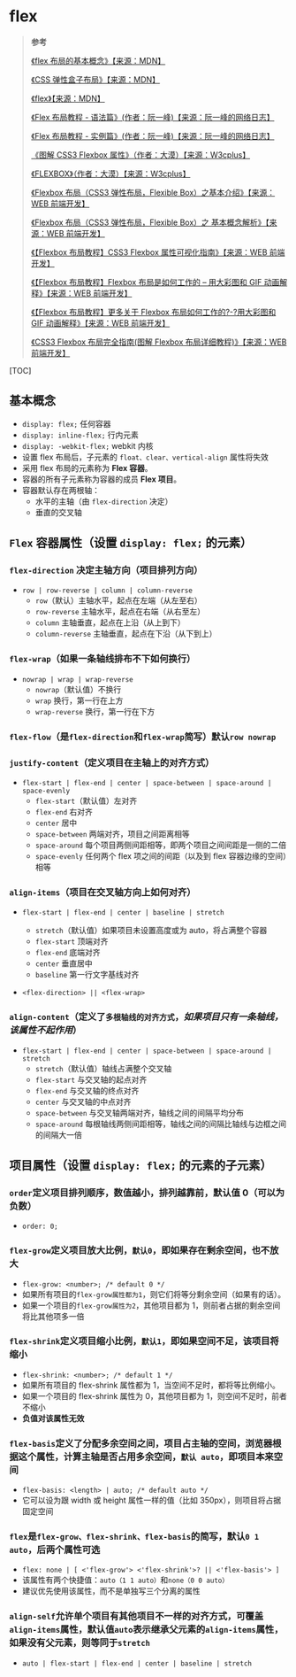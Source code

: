 # flex

> **参考**
>
> [《flex 布局的基本概念》【来源：MDN】](https://developer.mozilla.org/zh-CN/docs/Web/CSS/CSS_Flexible_Box_Layout/Basic_Concepts_of_Flexbox)
>
> [《CSS 弹性盒子布局》【来源：MDN】](https://developer.mozilla.org/zh-CN/docs/Web/CSS/CSS_Flexible_Box_Layout)
>
> [《flex》【来源：MDN】](https://developer.mozilla.org/zh-CN/docs/Web/CSS/flex)
>
> [《Flex 布局教程 - 语法篇》(作者：阮一峰)【来源：阮一峰的网络日志】](https://www.ruanyifeng.com/blog/2015/07/flex-grammar.html)
>
> [《Flex 布局教程 - 实例篇》(作者：阮一峰)【来源：阮一峰的网络日志】](https://www.ruanyifeng.com/blog/2015/07/flex-examples.html)
>
> [《图解 CSS3 Flexbox 属性》（作者：大漠）【来源：W3cplus】](https://www.w3cplus.com/css3/a-visual-guide-to-css3-flexbox-properties.html)
>
> [《FLEXBOX》（作者：大漠）【来源：W3cplus】](https://www.w3cplus.com/blog/tags/157.html)
>
> [《Flexbox 布局（CSS3 弹性布局，Flexible Box）之基本介绍》【来源：WEB 前端开发】](https://www.html.cn/archives/5726)
>
> [《Flexbox 布局（CSS3 弹性布局，Flexible Box）之 基本概念解析》【来源：WEB 前端开发】](https://www.html.cn/archives/5741)
>
> [《【Flexbox 布局教程】CSS3 Flexbox 属性可视化指南》【来源：WEB 前端开发】](https://www.html.cn/archives/5744)
>
> [《【Flexbox 布局教程】Flexbox 布局是如何工作的 – 用大彩图和 GIF 动画解释》【来源：WEB 前端开发】](https://www.html.cn/archives/7212)
>
> [《【Flexbox 布局教程】更多关于 Flexbox 布局如何工作的?-?用大彩图和 GIF 动画解释》【来源：WEB 前端开发】](https://www.html.cn/archives/7236)
>
> [《CSS3 Flexbox 布局完全指南(图解 Flexbox 布局详细教程)》【来源：WEB 前端开发】](https://www.html.cn/archives/8629)

[TOC]

## 基本概念

- `display: flex;` 任何容器
- `display: inline-flex;` 行内元素
- `display: -webkit-flex;` webkit 内核
- 设置 flex 布局后，子元素的 `float、clear、vertical-align` 属性将失效
- 采用 flex 布局的元素称为 **Flex 容器**。
- 容器的所有子元素称为容器的成员 **Flex 项目**。
- 容器默认存在两根轴：
  - 水平的主轴（由 `flex-direction` 决定）
  - 垂直的交叉轴

## `Flex` 容器属性（设置 `display: flex;` 的元素）

### `flex-direction` 决定主轴方向（项目排列方向）

- `row | row-reverse | column | column-reverse`
  - `row`（默认）主轴水平，起点在左端（从左至右）
  - `row-reverse` 主轴水平，起点在右端（从右至左）
  - `column` 主轴垂直，起点在上沿（从上到下）
  - `column-reverse` 主轴垂直，起点在下沿（从下到上）

### `flex-wrap`（如果一条轴线排布不下如何换行）

- `nowrap | wrap | wrap-reverse`
  - `nowrap`（默认值）不换行
  - `wrap` 换行，第一行在上方
  - `wrap-reverse` 换行，第一行在下方

### `flex-flow`（是`flex-direction`和`flex-wrap`简写）默认`row nowrap`

### `justify-content`（定义项目在主轴上的对齐方式）

- `flex-start | flex-end | center | space-between | space-around | space-evenly`
  - `flex-start`（默认值）左对齐
  - `flex-end` 右对齐
  - `center` 居中
  - `space-between` 两端对齐，项目之间距离相等
  - `space-around` 每个项目两侧间距相等，即两个项目之间间距是一侧的二倍
  - `space-evenly` 任何两个 flex 项之间的间距（以及到 flex 容器边缘的空间）相等

### `align-items`（项目在交叉轴方向上如何对齐）

- `flex-start | flex-end | center | baseline | stretch`

  - `stretch`（默认值）如果项目未设置高度或为 auto，将占满整个容器
  - `flex-start` 顶端对齐
  - `flex-end` 底端对齐
  - `center` 垂直居中
  - `baseline` 第一行文字基线对齐

- `<flex-direction> || <flex-wrap>`

### `align-content`（定义了`多根轴线的对齐方式`，_如果项目只有一条轴线，该属性不起作用_）

- `flex-start | flex-end | center | space-between | space-around | stretch`
  - `stretch`（默认值）轴线占满整个交叉轴
  - `flex-start` 与交叉轴的起点对齐
  - `flex-end` 与交叉轴的终点对齐
  - `center` 与交叉轴的中点对齐
  - `space-between` 与交叉轴两端对齐，轴线之间的间隔平均分布
  - `space-around` 每根轴线两侧间距相等，轴线之间的间隔比轴线与边框之间的间隔大一倍

## 项目属性（设置 `display: flex;` 的元素的子元素）

### `order`定义项目排列顺序，数值越小，排列越靠前，默认值 0（可以为负数）

- `order: 0;`

### `flex-grow`定义项目放大比例，`默认0`，即如果存在剩余空间，也不放大

- `flex-grow: <number>; /* default 0 */`
- 如果所有项目的`flex-grow属性都为1`，则它们将等分剩余空间（如果有的话）。
- 如果一个项目的`flex-grow属性为2`，其他项目都为 1，则前者占据的剩余空间将比其他项多一倍

### `flex-shrink`定义项目缩小比例，`默认1`，即如果空间不足，该项目将缩小

- `flex-shrink: <number>; /* default 1 */`
- 如果所有项目的 flex-shrink 属性都为 1，当空间不足时，都将等比例缩小。
- 如果一个项目的 flex-shrink 属性为 0，其他项目都为 1，则空间不足时，前者不缩小
- **负值对该属性无效**

### `flex-basis`定义了分配多余空间之间，项目占主轴的空间，浏览器根据这个属性，计算主轴是否占用多余空间，`默认 auto`，即项目本来空间

- `flex-basis: <length> | auto; /* default auto */`
- 它可以设为跟 width 或 height 属性一样的值（比如 350px），则项目将占据固定空间

### `flex`是`flex-grow、flex-shrink、flex-basis`的简写，默认`0 1 auto`，后两个属性可选

- `flex: none | [ <'flex-grow'> <'flex-shrink'>? || <'flex-basis'> ]`
- 该属性有两个快捷值：`auto（1 1 auto）`和`none（0 0 auto）`
- 建议优先使用该属性，而不是单独写三个分离的属性

### `align-self`允许单个项目有其他项目不一样的对齐方式，可覆盖`align-items`属性，默认值`auto`表示继承父元素的`align-items`属性，如果没有父元素，则等同于`stretch`

- `auto | flex-start | flex-end | center | baseline | stretch`
